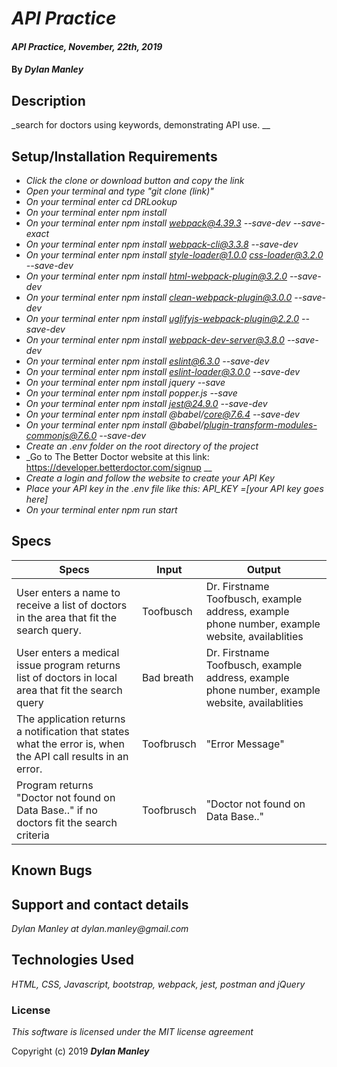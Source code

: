 # _API Practice_

#### _API Practice, November, 22th, 2019_

#### By _**Dylan Manley**_

## Description
_search for doctors using keywords, demonstrating API use.
__

## Setup/Installation Requirements

* _Click the clone or download button and copy the link_
* _Open your terminal and type "git clone (link)"_
* _On your terminal enter cd DRLookup_
* _On your terminal enter npm install_
* _On your terminal enter npm install webpack@4.39.3 --save-dev --save-exact_
* _On your terminal enter npm install webpack-cli@3.3.8 --save-dev_
* _On your terminal enter npm install style-loader@1.0.0 css-loader@3.2.0 --save-dev_
* _On your terminal enter npm install html-webpack-plugin@3.2.0 --save-dev_
* _On your terminal enter npm install clean-webpack-plugin@3.0.0 --save-dev_
* _On your terminal enter npm install uglifyjs-webpack-plugin@2.2.0 --save-dev_
* _On your terminal enter npm install webpack-dev-server@3.8.0 --save-dev_
* _On your terminal enter npm install eslint@6.3.0 --save-dev_
* _On your terminal enter npm install eslint-loader@3.0.0 --save-dev_
* _On your terminal enter npm install jquery --save_
* _On your terminal enter npm install popper.js --save_
* _On your terminal enter npm install jest@24.9.0 --save-dev_
* _On your terminal enter npm install @babel/core@7.6.4 --save-dev_
* _On your terminal enter npm install @babel/plugin-transform-modules-commonjs@7.6.0 --save-dev_
* _Create an .env folder on the root directory of the project_
* _Go to The Better Doctor website at this link: https://developer.betterdoctor.com/signup __
* _Create a login and follow the website to create your API Key_
* _Place your API key in the .env file like this: API_KEY =[your API key goes here]_   
* _On your terminal enter npm run start_

## Specs

|Specs|Input|Output|
|-|-|-|
|User enters a name to receive a list of doctors in the area that fit the search query.| Toofbusch| Dr. Firstname Toofbusch, example address, example phone number, example website, availablities|
|User enters a medical issue program returns list of doctors in local area that fit the search query|Bad breath|Dr. Firstname Toofbusch, example address, example phone number, example website, availablities|
|The application returns a notification that states what the error is, when the API call results in an error.|Toofbrusch|"Error Message"|
|Program returns "Doctor not found on Data Base.." if no doctors fit the search criteria|Toofbrusch|"Doctor not found on Data Base.."|

## Known Bugs


## Support and contact details

_Dylan Manley at dylan.manley@gmail.com_

## Technologies Used

_HTML, CSS, Javascript, bootstrap, webpack, jest, postman and jQuery_

### License

*This software is licensed under the MIT license agreement*

Copyright (c) 2019 **_Dylan Manley_**
